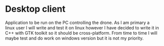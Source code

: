 # Desktop client

Application to be run on the PC controlling the drone.
As I am primary a linux user I will write and test it on linux however I have decided to write it in C++ with GTK toolkit so it should be cross-platform.
From time to time I will maybe test and do work on windows version but it is not my priority.

